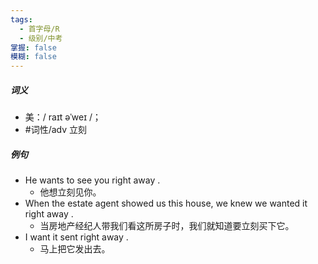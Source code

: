 ```yaml
---
tags:
  - 首字母/R
  - 级别/中考
掌握: false
模糊: false
---
```

##### 词义
- 美：/ raɪt əˈweɪ /；
- #词性/adv  立刻
##### 例句
- He wants to see you right away .
	- 他想立刻见你。
- When the estate agent showed us this house, we knew we wanted it right away .
	- 当房地产经纪人带我们看这所房子时，我们就知道要立刻买下它。
- I want it sent right away .
	- 马上把它发出去。
